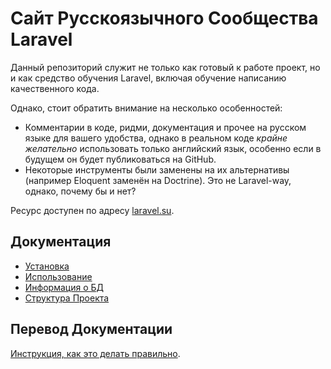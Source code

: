 # Сайт Русскоязычного Сообщества Laravel

Данный репозиторий служит не только как готовый к работе проект, но и как
средство обучения Laravel, включая обучение написанию качественного кода.

Однако, стоит обратить внимание на несколько особенностей:
- Комментарии в коде, ридми, документация и прочее на русском языке для вашего
  удобства, однако в реальном коде *крайне желательно* использовать только
  английский язык, особенно если в будущем он будет публиковаться на GitHub.
- Некоторые инструменты были заменены на их альтернативы (например Eloquent 
  заменён на Doctrine). Это не Laravel-way, однако, почему бы и нет?

Ресурс доступен по адресу [laravel.su](https://laravel.su).

## Документация

- [Установка](docs/00_installation.md)
- [Использование](docs/01_usage.md)
- [Информация о БД](docs/02_database.md)
- [Структура Проекта](docs/03_structure.md)

## Перевод Документации

[Инструкция, как это делать правильно](http://laravel.su/articles/rus-documentation-contribution-guide).
